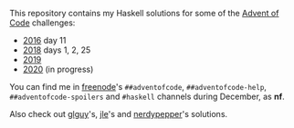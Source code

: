 This repository contains my Haskell solutions for some of the [Advent of Code](https://adventofcode.com/) challenges:

- [2016](https://github.com/ncfavier/aoc/tree/master/src/2016) day 11
- [2018](https://github.com/ncfavier/aoc/tree/master/src/2018) days 1, 2, 25
- [2019](https://github.com/ncfavier/aoc/tree/master/src/2019)
- [2020](https://github.com/ncfavier/aoc/tree/master/src/2020) (in progress)

You can find me in [freenode](https://webchat.freenode.net/)'s `##adventofcode`, `##adventofcode-help`, `##adventofcode-spoilers` and `#haskell` channels during December, as **nf**.

Also check out [glguy](https://github.com/glguy?tab=repositories&q=advent&type=source)'s, [jle](https://github.com/mstksg/advent-of-code-2020)'s and [nerdypepper](https://git.peppe.rs/fun/aoc/tree/)'s solutions.
